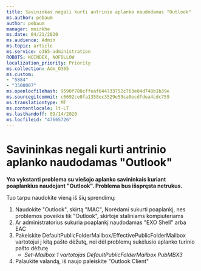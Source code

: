 ```yaml
---
title: Savininkas negali kurti antrinio aplanko naudodamas "Outlook"
ms.author: pebaum
author: pebaum
manager: mnirkhe
ms.date: 04/21/2020
ms.audience: Admin
ms.topic: article
ms.service: o365-administration
ROBOTS: NOINDEX, NOFOLLOW
localization_priority: Priority
ms.collection: Adm_O365
ms.custom:
- "5884"
- "3500007"
ms.openlocfilehash: 9590f780cffeaf644733752c763e04d748b1b39e
ms.sourcegitcommit: c6692ce0fa1358ec3529e59ca0ecdfdea4cdc759
ms.translationtype: MT
ms.contentlocale: lt-LT
ms.lasthandoff: 09/14/2020
ms.locfileid: "47665726"
---
```

# <a name="owner-cannot-create-sub-folder-using-outlook"></a>Savininkas negali kurti antrinio aplanko naudodamas "Outlook"

**Yra vykstanti problema su viešojo aplanko savininkais kuriant poaplankius naudojant "Outlook". Problema bus išspręsta netrukus.**

Tuo tarpu naudokite vieną iš šių sprendimų:

1. Naudokite "Outlook", skirtą "MAC", Norėdami sukurti poaplankį, nes problemos poveikis tik "Outlook", skirtoje staliniams kompiuteriams
2. Ar administratorius sukuria poaplankį naudodamas "EXO Shell" arba EAC
3. Pakeiskite DefaultPublicFolderMailbox/EffectivePublicFolderMailbox vartotojui į kitą pašto dėžutę, nei dėl problemų sukėlusio aplanko turinio pašto dėžutę  
    - *Set-Mailbox 1 vartotojas DefaultPublicFolderMailbox PubMBX3*
4. Palaukite valandą, iš naujo paleiskite "Outlook Client"